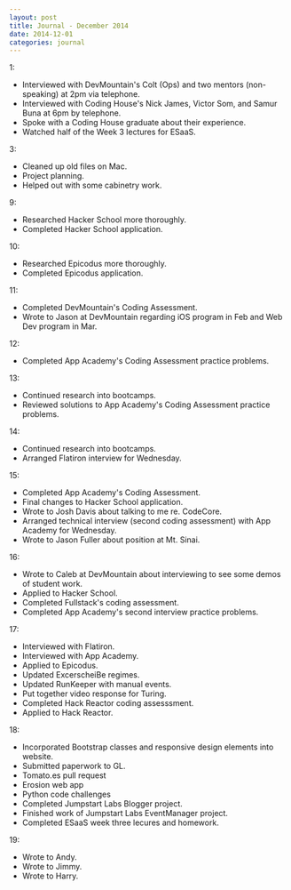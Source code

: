 ```yaml
---
layout: post
title: Journal - December 2014
date: 2014-12-01
categories: journal
---
```


1:
* Interviewed with DevMountain's Colt (Ops) and two mentors (non-speaking) at 2pm via telephone.
* Interviewed with Coding House's Nick James, Victor Som, and Samur Buna at 6pm by telephone.
* Spoke with a Coding House graduate about their experience.
* Watched half of the Week 3 lectures for ESaaS.

3:
* Cleaned up old files on Mac.
* Project planning.
* Helped out with some cabinetry work.

9:
* Researched Hacker School more thoroughly.
* Completed Hacker School application.

10:
* Researched Epicodus more thoroughly.
* Completed Epicodus application.

11:
* Completed DevMountain's Coding Assessment.
* Wrote to Jason at DevMountain regarding iOS program in Feb and Web Dev program in Mar.

12:
* Completed App Academy's Coding Assessment practice problems.

13:
* Continued research into bootcamps.
* Reviewed solutions to App Academy's Coding Assessment practice problems.

14:
* Continued research into bootcamps.
* Arranged Flatiron interview for Wednesday.

15:
* Completed App Academy's Coding Assessment.
* Final changes to Hacker School application.
* Wrote to Josh Davis about talking to me re. CodeCore.
* Arranged technical interview (second coding assessment) with App Academy for Wednesday.
* Wrote to Jason Fuller about position at Mt. Sinai.

16:
* Wrote to Caleb at DevMountain about interviewing to see some demos of student work.
* Applied to Hacker School.
* Completed Fullstack's coding assessment.
* Completed App Academy's second interview practice problems.

17:
+ Interviewed with Flatiron.
+ Interviewed with App Academy.
+ Applied to Epicodus.
+ Updated ExcerscheiBe regimes.
+ Updated RunKeeper with manual events.
+ Put together video response for Turing.
+ Completed Hack Reactor coding assesssment.
+ Applied to Hack Reactor.

18:
+ Incorporated Bootstrap classes and responsive design elements into website.
+ Submitted paperwork to GL.
+ Tomato.es pull request
+ Erosion web app
+ Python code challenges
+ Completed Jumpstart Labs Blogger project.
+ Finished work of Jumpstart Labs EventManager project.
+ Completed ESaaS week three lecures and homework.

19:
+ Wrote to Andy.
+ Wrote to Jimmy.
+ Wrote to Harry.